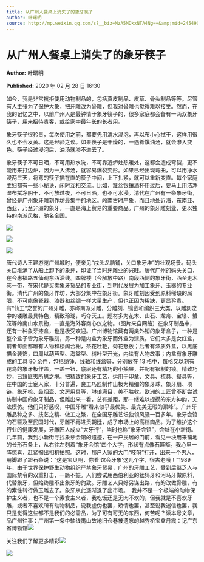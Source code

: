 ```yaml
---
title: 从广州人餐桌上消失了的象牙筷子
author: 叶曙明
source: http://mp.weixin.qq.com/s?__biz=MzA5MDkxNTA4Ng==&amp;mid=2454908923&amp;idx=1&amp;sn=e38d61d26e8e51ad4e78b6cdac75380d&amp;chksm=87a2279ab0d5ae8c1002becf738bd1ff3a5e219c7ffe300b479406faafa57ff68219f3933a32#rd
---
```


# 从广州人餐桌上消失了的象牙筷子

**Author:** 叶曙明

**Published:** 2020 年 02 月 28 日 16:30

如今，我是非常抗拒使用动物制品的，包括真皮制品、皮草、骨头制品等等。尽管有人主张为了保护大象，把牙雕改为骨雕，但我对骨雕也觉得难以接受。然而，在我的记忆之中，以前广州人是最钟情于象牙筷子的，很多家庭都会备有一两双象牙筷子，用来招待贵客，或给家中最年长的长者用。

象牙筷子很矜贵，每次使用之前，都要先用清水浸泡，再以布小心拭干，这样用很久也不会发黄。这是经验之谈。如果筷子是干燥的，一遇肴馔油汤，就会渗入变色。筷子经过浸泡后，油汤就渗不进去了。

象牙筷子不可日晒，不可用热水洗，不可靠近炉灶热暖处，这都会造成弯裂，更不能用来打边炉，因为一入沸汤，就容易爆裂变形。如果已经出现弯曲，可以用净水浸两三天，将弯的筷子插在直的筷子中间，上下扎紧，就可以重新变直。每个家庭主妇都有一些小秘诀，闲时互相交流。比如，篾丝银镶酒杯用过后，要马上用洁净湿布拭净阴干，不可放过夜，不可日晒，也不可水浸。清代在广州有一条象牙街，曾经是广州象牙雕刻作坊最集中的地区。岭南古时产象，而且地处近海，东南亚、西亚，乃至非洲的象牙，一直是海上贸易的重要商品。广州的象牙雕刻业，更以独特的南派风格，驰名全国。

![](https://mmbiz.qpic.cn/mmbiz_jpg/PJWG74pLsMaAs7s7PUxWXiaqSMbpNorCUdoerfnc5vmV0JKIh0cKWdibRRsDicTEZVCoIc1iaEXAZiaxSibMYfelVGQA/640?wx_fmt=jpeg)

![](https://mmbiz.qpic.cn/mmbiz_jpg/PJWG74pLsMZ9AS4a8CKjkqsKOfqg3BURshYyy4VhsRxaG1FC1HfYWtqraTwgPuicE9QdibpdoYsDBdqImzzouk5g/640?wx_fmt=jpeg)

![](https://mmbiz.qpic.cn/mmbiz_jpg/PJWG74pLsMZ9AS4a8CKjkqsKOfqg3BURx1gKXmho12BicpIVOGmEMV5HLN9kUiaPZ1ibeztaYANDicMHvFTVDjrurg/640?wx_fmt=jpeg)

唐代诗人王建游览广州城时，便亲见“戍头龙脑铺，关口象牙堆”的壮观场景。码头关口堆满了从船上卸下的象牙，印证了当时牙雕业的兴旺。唐代广州的码头关口，在今惠福路五仙观东西沿线。四牌楼（今解放中路）南段西侧的象牙街，西至走木巷一带，在宋代是买卖象牙货品的专业街，到明代发展为加工象牙、玉器的专业街。清代广州的象牙作坊，大部分集中在象牙街。象牙雕刻因受到原料稀缺的局限，不可能像瓷器、漆器和丝绸一样大量生产，但也正因为稀缺，更显矜贵。有“仙工”之誉的广州牙雕，亦称南派牙雕，分雕刻、镶嵌和编织三大类，以雕刻之中的镂雕最具特色，精致玲珑，巧夺天工。题材多为花木、山石、龙舟、宝塔、蟹笼等岭南山水景物，一直是海外客商心仪之物。（图片来自网络）在象牙制品中，还有一种象牙漆盒，也是极受欢迎。广州博物馆藏有两类外销的象牙盒子，一种是整个盒子皆为象牙雕刻，另一种是内盒为象牙而外盒为漆质。它们大多是女红盒，前者每面都雕有人物和楼阁台榭，茶花吐艳，菊花怒放；后者有漆质外盒，以黑底描金装饰，四周以葫芦型、海棠型、树叶型开光，内绘有人物故事；内盒有象牙雕成的工具 80 余件，包括纺锤、线轴和线盒等，分别放在 13 格中，每格又以刻有花鸟的象牙板作盖，一盖一钮，底层还有精巧的小抽屉，并配有银制的锁。精致巧妙，已臻匪夷所思之境。把精致的象牙工艺，运用于印章、文具、梳具、餐具等，在中国的士宦人家，十分普遍，良工巧匠制作出极为精细的象牙球、象牙扇、项链、象牙梳、鼻烟壶、文房用具等，琳琅满目，美不胜收。欧洲的工匠曾不断尝试仿制中国的象牙制品，但雕出来一看，总有差距，那一缕难以捉摸的东方神韵，无法模仿。他们只好感叹，中国牙雕“看来似乎最优美、最完美无暇的顶峰”。广州牙雕品种之多、技艺之精、做工之繁，在全国牙雕艺坛独领风骚一百多年。象牙会馆的石匾及至民国时代，牙雕不再进贡朝廷，成了市场上的高档商品。为了维护这个行业的健康发展，牙雕匠人成立“大牙行”，当时也称“象牙会馆”，会址在小新街。几年前，我到小新街寻找象牙会馆的遗迹，在一户民居的门前，看见一块用来铺地的长形石条上，从右往左刻着“象牙会馆”四个大字，形状有点像石匾额。我心里一阵惊喜，赶紧掏出相机拍照。这时，那户人家的大门“吱呀”打开，出来一个男人，用脚蹬了蹬石条说：“这是宝贝啊，你看‘馆会牙象’这几个字，很古老哦！”1989 年，由于世界保护野生动物组织严禁象牙贸易，广州的牙雕工艺，受到后继乏人与国际禁令的双重打击，一蹶不振。人们尝试用西伯利亚的猛犸牙和河马牙做原料，代替象牙，但始终雕不出象牙的韵致。牙雕艺人只好另谋出路，有的改做骨雕，有的索性转行做玉雕去了。象牙从此逐渐退了出市场。  我并不是一个极端的动物保护主义者，也不是一个素食主义者，我吃饭还是无肉不欢的，但我就是不喜欢牙雕，或者不喜欢所有动物制品，说我虚伪也罢，矫情也罢，甚至说我迷信也罢，我只是觉得这些都不是我们的必需品，为了可有可无的东西，何苦呢？读本号文章，品广州往事：广州第一条中轴线禺山故地旧仓巷被遗忘的越秀桥宝盒丹霞：记广东省博物馆![](https://mmbiz.qpic.cn/mmbiz_jpg/PJWG74pLsMaAs7s7PUxWXiaqSMbpNorCUWwxb2iaPOWjqW7gW8LJ5OO2tW8drNzmOsmlBlickHtRUPjtjMUcNaOYA/640?wx_fmt=jpeg)

关注我们了解更多精彩![](https://mmbiz.qpic.cn/mmbiz_jpg/PJWG74pLsMZ9AS4a8CKjkqsKOfqg3BURRuMvFKPgtzWltwO25lAIahnOHN6ADdRicTt8BFJgvnOmgmNfPpbVuKQ/640?wx_fmt=jpeg)

![](https://mmbiz.qpic.cn/mmbiz_jpg/PJWG74pLsMZ9AS4a8CKjkqsKOfqg3BURap6CfD5UIZqeb4ndicv3CvhdRceFUhtnQTHqav7cwPatMDgoJKn57LQ/640?wx_fmt=jpeg)
